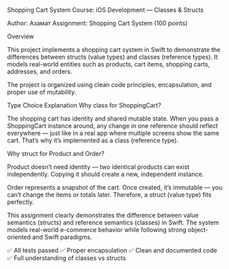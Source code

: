 Shopping Cart System
Course: iOS Development — Classes & Structs

Author: Азамат
Assignment: Shopping Cart System (100 points)

Overview

This project implements a shopping cart system in Swift to demonstrate the differences between structs (value types) and classes (reference types).
It models real-world entities such as products, cart items, shopping carts, addresses, and orders.

The project is organized using clean code principles, encapsulation, and proper use of mutability.

Type Choice Explanation
Why class for ShoppingCart?

The shopping cart has identity and shared mutable state.
When you pass a ShoppingCart instance around, any change in one reference should reflect everywhere — just like in a real app where multiple screens show the same cart.
That’s why it’s implemented as a class (reference type).

Why struct for Product and Order?

Product doesn’t need identity — two identical products can exist independently.
Copying it should create a new, independent instance.

Order represents a snapshot of the cart. Once created, it’s immutable — you can’t change the items or totals later.
Therefore, a struct (value type) fits perfectly.

This assignment clearly demonstrates the difference between value semantics (structs) and reference semantics (classes) in Swift.
The system models real-world e-commerce behavior while following strong object-oriented and Swift paradigms.

✅ All tests passed
✅ Proper encapsulation
✅ Clean and documented code
✅ Full understanding of classes vs structs
